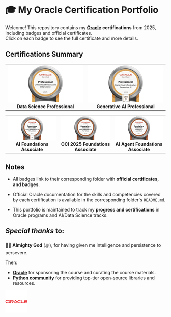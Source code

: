 # 🎓 My Oracle Certification Portfolio

Welcome! This repository contains my [**Oracle**](https://www.oracle.com/) **certifications** from 2025, including badges and official certificates.  
Click on each badge to see the full certificate and more details.

## Certifications Summary

<div align="center">

<table align="center">
<tr>
    <!-- Data Science Professional -->
    <td align="center">
        <a href="./data-science-professional/README.md">
            <img src="./data-science-professional/Data-science-professional-badge.png" width="300" alt="Data Science Badge"/>
        </a>
        <br/>
        <strong>Data Science Professional</strong>
    </td>

<td align="center">
        <a href="./generative-ai-professional/README.md">
            <img src="./generative-ai-professional/Generative-AI-Professional-badge.png" width="300" alt="Generative AI Badge"/>
        </a>
        <br/>
        <strong>Generative AI Professional</strong>
    </td>
    
<table align="center">

<td align="center">
        <a href="./ai-foundations-associate/README.md">
            <img src="./ai-foundations-associate/AI-foundations-associate-badge.png" width="300" alt="AI Foundations Badge"/>
        </a>
        <br/>
        <strong>AI Foundations Associate</strong>
    </td>

<td align="center">
        <a href="./oci-foundations-associate/README.md">
            <img src="./oci-foundations-associate/OCI-foundations-associate-badge.png" width="300" alt="OCI Foundations Badge"/>
        </a>
        <br/>
        <strong>OCI 2025 Foundations Associate</strong>
    </td>

<td align="center">
        <a href="./fusion-ai-agent-studio-foundations-associate/README.md">
            <img src="./fusion-ai-agent-studio-foundations-associate/fusion-ai-agent-studio-foundations-associate-badge.png" width="300" alt="Fusion AI Agent Studio Badge"/>
        </a>
        <br/>
        <strong>AI Agent Foundations Associate</strong>
    </td>
</tr>
</table>
</table>

</div>

## Notes

- All badges link to their corresponding folder with **official certificates, and badges**. 

- Official Oracle documentation for the skills and competencies covered by each certification is available in the corresponding folder's `README.md`.  

- This portfolio is maintained to track my **progress and certifications** in Oracle programs and AI/Data Science tracks.

## *Special thanks* to:  
🕋🤲 **Almighty God** (ﷻ), for having given me intelligence and persistence to persevere.

Then:
- [**Oracle**](https://www.oracle.com/) for sponsoring the course and curating the course materials.
- [**Python community**](https://www.python.org/) for providing top-tier open-source libraries and resources.


<p>
    <a href="https://github.com/DanielCrema/oracle_one-data-science-course/blob/main/certificates/Daniel%20Borges%20Crema%20-%20Program%20ONE%20Certificate.pdf" target="_blank" rel="noreferrer">
        <img src="https://raw.githubusercontent.com/devicons/devicon/ca28c779441053191ff11710fe24a9e6c23690d6/icons/oracle/oracle-original.svg" alt="logo-oracle" style="width: 70px"/>  
    </a>
</p>